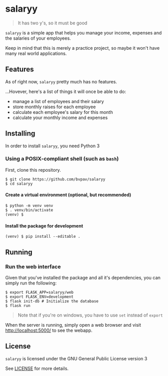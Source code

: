 # salaryy

> It has two y's, so it must be good

`salaryy` is a simple app that helps you manage your income, expenses and the salaries of your employees.

Keep in mind that this is merely a practice project, so maybe it won't have many real world applications.

## Features

As of right now, `salaryy` pretty much has no features.

...Hovever, here's a list of things it will once be able to do:

- manage a list of employees and their salary
- store monthly raises for each employee
- calculate each employee's salary for this month
- calculate your monthly income and expenses

## Installing

In order to install `salaryy`, you need Python 3

### Using a POSIX-compliant shell (such as `bash`)

First, clone this repository.

```shell
$ git clone https://github.com/bvpav/salaryy
$ cd salaryy
```

#### Create a virtual environment (optional, but recommended)

```shell
$ python -m venv venv
$ . venv/bin/activate
(venv) $
```
#### Install the package for development

```shell
(venv) $ pip install --editable .
```

## Running

### Run the web interface

Given that you've installed the package and all it's dependencies, you can simply run the following:

```shell
$ export FLASK_APP=salaryy/web
$ export FLASK_ENV=development
$ flask init-db # Initialize the database
$ flask run
```

> Note that if you're on windows, you have to use `set` instead of `export`

When the server is running, simply open a web browser and visit [http://localhost:5000/](http://localhost:5000/) to see the webapp.

## License

`salaryy` is licensed under the GNU General Public License version 3

See [LICENSE](./LICENSE) for more details.
